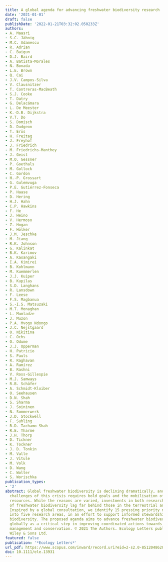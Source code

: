 ```yaml
---
title: A global agenda for advancing freshwater biodiversity research
date: '2021-01-01'
draft: false
publishDate: '2022-01-21T03:32:02.050233Z'
authors:
- A. Maasri
- S.C. Jähnig
- M.C. Adamescu
- R. Adrian
- C. Baigun
- D.J. Baird
- A. Batista-Morales
- N. Bonada
- L.E. Brown
- Q. Cai
- J.V. Campos-Silva
- V. Clausnitzer
- T. Contreras-MacBeath
- S.J. Cooke
- T. Datry
- G. Delacámara
- L. De Meester
- K.-D.B. Dijkstra
- V.T. Do
- S. Domisch
- D. Dudgeon
- T. Erös
- H. Freitag
- J. Freyhof
- J. Friedrich
- M. Friedrichs-Manthey
- J. Geist
- M.O. Gessner
- P. Goethals
- M. Gollock
- C. Gordon
- H.-P. Grossart
- G. Gulemvuga
- P.E. Gutiérrez-Fonseca
- P. Haase
- D. Hering
- H.J. Hahn
- C.P. Hawkins
- F. He
- J. Heino
- V. Hermoso
- Z. Hogan
- F. Hölker
- J.M. Jeschke
- M. Jiang
- R.K. Johnson
- G. Kalinkat
- B.K. Karimov
- A. Kasangaki
- I.A. Kimirei
- B. Kohlmann
- M. Kuemmerlen
- J.J. Kuiper
- B. Kupilas
- S.D. Langhans
- R. Lansdown
- F. Leese
- F.S. Magbanua
- S.-I.S. Matsuzaki
- M.T. Monaghan
- L. Mumladze
- J. Muzon
- P.A. Mvogo Ndongo
- J.C. Nejstgaard
- O. Nikitina
- C. Ochs
- O. Odume
- J.J. Opperman
- H. Patricio
- S. Pauls
- R. Raghavan
- A. Ramírez
- B. Rashni
- V. Ross-Gillespie
- M.J. Samways
- R.B. Schäfer
- A. Schmidt-Kloiber
- O. Seehausen
- D.N. Shah
- S. Sharma
- J. Soininen
- N. Sommerwerk
- J.D. Stockwell
- F. Suhling
- R.D. Tachamo Shah
- R.E. Tharme
- J.H. Thorp
- D. Tickner
- K. Tockner
- J. D. Tonkin
- M. Valle
- J. Vitule
- M. Volk
- D. Wang
- C. Wolter
- S. Worischka
publication_types:
- '2'
abstract: Global freshwater biodiversity is declining dramatically, and meeting the
  challenges of this crisis requires bold goals and the mobilisation of substantial
  resources. While the reasons are varied, investments in both research and conservation
  of freshwater biodiversity lag far behind those in the terrestrial and marine realms.
  Inspired by a global consultation, we identify 15 pressing priority needs, grouped
  into five research areas, in an effort to support informed stewardship of freshwater
  biodiversity. The proposed agenda aims to advance freshwater biodiversity research
  globally as a critical step in improving coordinated actions towards its sustainable
  management and conservation. © 2021 The Authors. Ecology Letters published by John
  Wiley & Sons Ltd.
featured: false
publication: '*Ecology Letters*'
url_pdf: https://www.scopus.com/inward/record.uri?eid=2-s2.0-85120486286&doi=10.1111%2fele.13931&partnerID=40&md5=bd733f1909d40c9ba84464b48778efc0
doi: 10.1111/ele.13931
---
```


